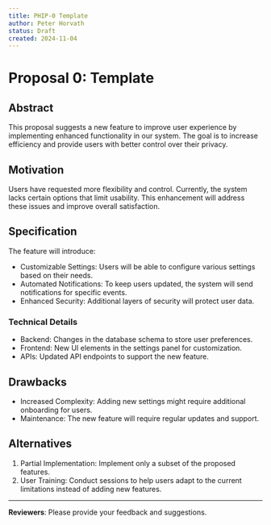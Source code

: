 ```yaml
---
title: PHIP-0 Template
author: Peter Horvath
status: Draft
created: 2024-11-04
---
```


# Proposal 0: Template

## Abstract

This proposal suggests a new feature to improve user experience by implementing enhanced functionality in our system. The goal is to increase efficiency and provide users with better control over their privacy.

## Motivation

Users have requested more flexibility and control. Currently, the system lacks certain options that limit usability. This enhancement will address these issues and improve overall satisfaction.

## Specification

The feature will introduce:
- Customizable Settings: Users will be able to configure various settings based on their needs.
- Automated Notifications: To keep users updated, the system will send notifications for specific events.
- Enhanced Security: Additional layers of security will protect user data.

### Technical Details

- Backend: Changes in the database schema to store user preferences.
- Frontend: New UI elements in the settings panel for customization.
- APIs: Updated API endpoints to support the new feature.

## Drawbacks

- Increased Complexity: Adding new settings might require additional onboarding for users.
- Maintenance: The new feature will require regular updates and support.

## Alternatives

1. Partial Implementation: Implement only a subset of the proposed features.
2. User Training: Conduct sessions to help users adapt to the current limitations instead of adding new features.

---

**Reviewers**: Please provide your feedback and suggestions.
